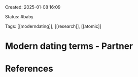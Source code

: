 Created: 2025-01-08 16:09

Status: #baby 

Tags: [[moderndating]], [[research]], [[atomic]]

# Modern dating terms - Partner









# References